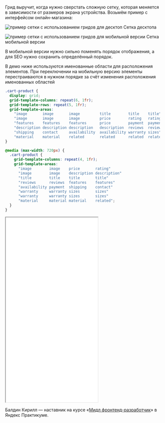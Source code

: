 Грид выручит, когда нужно сверстать сложную сетку, которая  меняется в зависимости от размеров экрана устройства. Возьмём пример с интерфейсом онлайн-магазина:

![пример сетки с использованием гридов для десктоп](images/practice-desktop.png)
Сетка десктопа

![пример сетки с использованием гридов для мобильной версии](images/practice-mobile.png)
Сетка мобильной версии

В мобильной версии нужно сильно поменять порядок отображения, а для SEO нужно сохранить определённый порядок.

В демо ниже используются именованные области для расположения элементов. При переключении на мобильную версию элементы перестраиваются в нужном порядке за счёт изменения расположения именованных областей

```css
.cart-product {
  display: grid;
  grid-template-columns: repeat(6, 1fr);
  grid-template-rows: repeat(5, 1fr);
  grid-template-areas:
    "image       image       image         title        title    title"
    "image       image       image         price        rating   rating"
    "features    features    features      price        payment  payment"
    "description description description   description  reviews  reviews  "
    "shipping    contact     availability  availability warranty sizes"
    "material    material    related       related      related  related";
}

@media (max-width: 720px) {
  .cart-product {
    grid-template-columns: repeat(4, 1fr);
    grid-template-areas:
      "image        image    price       rating"
      "image        image    description description"
      "title        title    title       title"
      "reviews      reviews  features    features"
      "availability payment  shipping    contact"
      "warranty     warranty sizes       sizes"
      "warranty     warranty sizes       sizes"
      "material     material material    related";
  }
}
```

<iframe title="Гибкая сетка на гридах" src="../demos/mobile-example/" height="600"></iframe>

<!-- yaspeller ignore:start -->

Балдин Кирилл — наставник на курсе «[Мидл фронтенд-разработчик](https://practicum.yandex.ru/middle-frontend/?utm_source=pr&utm_medium=content&utm_campaign=middle-frontend_doka_content)» в Яндекс Практикуме.

<!-- yaspeller ignore:end -->
